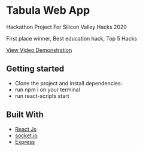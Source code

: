 # Tabula Web App
Hackathon Project For Silicon Valley Hacks 2020

First place winner, Best education hack, Top 5 Hacks

[View Video Demonstration](https://www.youtube.com/watch?v=ki2QPCBCLu0)

## Getting started
- Clone the project and install dependencies:
- run npm i on your terminal
- run react-scripts start

## Built With

* [React Js](https://reactjs.org/) 
* [socket.io](https://socket.io/)
* [Express](https://expressjs.com/)
